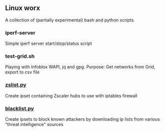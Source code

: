 ## Linux worx

A collection of (partially experimental) bash and python scripts. 

### iperf-server 
Simple iperf server start/stop/status script

### test-grid.sh 
Playing with Infoblox WAPI, jq and gpg. Purpose: Get networks from Grid, export to csv file

### [zslist.py](zslist.py)
Create ipset containing Zscaler hubs to use with iptables firewall

### [blacklist.py](blacklist.py)
Create ipsets to block known attackers by downloading ip lists from various "threat intelligence" sources

